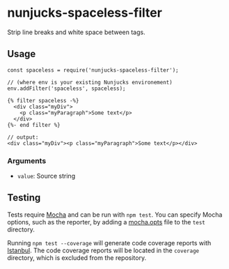 # nunjucks-spaceless-filter

Strip line breaks and white space between tags.

## Usage

```
const spaceless = require('nunjucks-spaceless-filter');

// (where env is your existing Nunjucks environement)
env.addFilter('spaceless', spaceless);

{% filter spaceless -%}
  <div class="myDiv">
    <p class="myParagraph">Some text</p>
  </div>
{%- end filter %}

// output:
<div class="myDiv"><p class="myParagraph">Some text</p></div>
```

### Arguments

* `value`: Source string

## Testing

Tests require [Mocha](https://mochajs.org/) and can be run with `npm test`.  You can specify Mocha options, such as the reporter, by adding a [mocha.opts](https://mochajs.org/#mochaopts) file to the `test` directory.

Running `npm test --coverage` will generate code coverage reports with [Istanbul](https://github.com/gotwarlost/istanbul). The code coverage reports will be located in the `coverage` directory, which is excluded from the repository.
